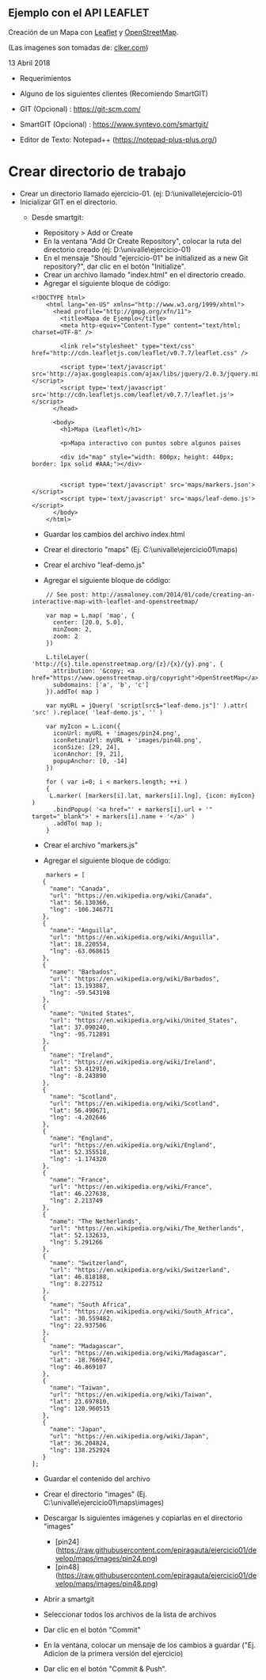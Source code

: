 Ejemplo con el API LEAFLET
--

Creación de un Mapa con [Leaflet](http://leafletjs.com) y [OpenStreetMap](https://www.openstreetmap.org).

(Las imagenes son tomadas de: [clker.com](http://www.clker.com/clipart-google-maps-pin-blue.html))

13 Abril 2018


- Requerimientos

- Alguno de los siguientes clientes (Recomiendo SmartGIT)
- GIT (Opcional) : https://git-scm.com/
- SmartGIT (Opcional) : https://www.syntevo.com/smartgit/
- Editor de Texto: Notepad++ (https://notepad-plus-plus.org/)

# Crear directorio de trabajo

* Crear un directorio llamado ejercicio-01. (ej: D:\univalle\ejercicio-01)
* Inicializar GIT en el directorio.
  * Desde smartgit:
	* Repository > Add or Create
	* En la ventana "Add Or Create Repository", colocar la ruta del directorio creado (ej: D:\univalle\ejercicio-01)
	* En el mensaje "Should "ejercicio-01" be initialized as a new Git repository?", dar clic en el botón "Initialize".
	* Crear un archivo llamado "index.html" en el directorio creado.
	* Agregar el siguiente bloque de código:
	```
	<!DOCTYPE html>
		<html lang="en-US" xmlns="http://www.w3.org/1999/xhtml">
		  <head profile="http://gmpg.org/xfn/11">
			<title>Mapa de Ejemplo</title>
			<meta http-equiv="Content-Type" content="text/html; charset=UTF-8" />

			<link rel="stylesheet" type="text/css" href="http://cdn.leafletjs.com/leaflet/v0.7.7/leaflet.css" />

			<script type='text/javascript' src='http://ajax.googleapis.com/ajax/libs/jquery/2.0.3/jquery.min.js'></script>
			<script type='text/javascript' src='http://cdn.leafletjs.com/leaflet/v0.7.7/leaflet.js'></script>
		  </head>

		  <body>
			<h1>Mapa (Leaflet)</h1>

			<p>Mapa interactivo con puntos sobre algunos paises

			<div id="map" style="width: 800px; height: 440px; border: 1px solid #AAA;"></div>

			
			<script type='text/javascript' src='maps/markers.json'></script>
			<script type='text/javascript' src='maps/leaf-demo.js'></script>
		  </body>
		</html>
	```
	* Guardar los cambios del archivo index.html
	* Crear el directorio "maps" (Ej. C:\univalle\ejercicio01\maps)
	
	* Crear el archivo "leaf-demo.js"
	
	* Agregar el siguiente bloque de código:
	```
		// See post: http://asmaloney.com/2014/01/code/creating-an-interactive-map-with-leaflet-and-openstreetmap/

		var map = L.map( 'map', {
		  center: [20.0, 5.0],
		  minZoom: 2,
		  zoom: 2
		})

		L.tileLayer( 'http://{s}.tile.openstreetmap.org/{z}/{x}/{y}.png', {
		  attribution: '&copy; <a href="https://www.openstreetmap.org/copyright">OpenStreetMap</a>',
		  subdomains: ['a', 'b', 'c']
		}).addTo( map )

		var myURL = jQuery( 'script[src$="leaf-demo.js"]' ).attr( 'src' ).replace( 'leaf-demo.js', '' )

		var myIcon = L.icon({
		  iconUrl: myURL + 'images/pin24.png',
		  iconRetinaUrl: myURL + 'images/pin48.png',
		  iconSize: [29, 24],
		  iconAnchor: [9, 21],
		  popupAnchor: [0, -14]
		})

		for ( var i=0; i < markers.length; ++i )
		{
		 L.marker( [markers[i].lat, markers[i].lng], {icon: myIcon} )
		  .bindPopup( '<a href="' + markers[i].url + '" target="_blank">' + markers[i].name + '</a>' )
		  .addTo( map );
		}
	```
	
	* Crear el archivo "markers.js"
	
	* Agregar el siguiente bloque de código:
	```
		markers = [
	   {
		 "name": "Canada",
		 "url": "https://en.wikipedia.org/wiki/Canada",
		 "lat": 56.130366,
		 "lng": -106.346771
	   },
	   {
		 "name": "Anguilla",
		 "url": "https://en.wikipedia.org/wiki/Anguilla",
		 "lat": 18.220554,
		 "lng": -63.068615
	   },
	   {
		 "name": "Barbados",
		 "url": "https://en.wikipedia.org/wiki/Barbados",
		 "lat": 13.193887,
		 "lng": -59.543198
	   },
	   {
		 "name": "United States",
		 "url": "https://en.wikipedia.org/wiki/United_States",
		 "lat": 37.090240,
		 "lng": -95.712891
	   },
	   {
		 "name": "Ireland",
		 "url": "https://en.wikipedia.org/wiki/Ireland",
		 "lat": 53.412910,
		 "lng": -8.243890
	   },
	   {
		 "name": "Scotland",
		 "url": "https://en.wikipedia.org/wiki/Scotland",
		 "lat": 56.490671,
		 "lng": -4.202646
	   },
	   {
		 "name": "England",
		 "url": "https://en.wikipedia.org/wiki/England",
		 "lat": 52.355518,
		 "lng": -1.174320
	   },
	   {
		 "name": "France",
		 "url": "https://en.wikipedia.org/wiki/France",
		 "lat": 46.227638,
		 "lng": 2.213749
	   },
	   {
		 "name": "The Netherlands",
		 "url": "https://en.wikipedia.org/wiki/The_Netherlands",
		 "lat": 52.132633,
		 "lng": 5.291266
	   },
	   {
		 "name": "Switzerland",
		 "url": "https://en.wikipedia.org/wiki/Switzerland",
		 "lat": 46.818188,
		 "lng": 8.227512
	   },
	   {
		 "name": "South Africa",
		 "url": "https://en.wikipedia.org/wiki/South_Africa",
		 "lat": -30.559482,
		 "lng": 22.937506
	   },
	   {
		 "name": "Madagascar",
		 "url": "https://en.wikipedia.org/wiki/Madagascar",
		 "lat": -18.766947,
		 "lng": 46.869107
	   },
	   {
		 "name": "Taiwan",
		 "url": "https://en.wikipedia.org/wiki/Taiwan",
		 "lat": 23.697810,
		 "lng": 120.960515
	   },
	   {
		 "name": "Japan",
		 "url": "https://en.wikipedia.org/wiki/Japan",
		 "lat": 36.204824,
		 "lng": 138.252924
	   }
	];
	```
	
	* Guardar el contenido del archivo
	
	
	* Crear el directorio "images" (Ej. C:\univalle\ejercicio01\maps\images)
	* Descargar ls siguientes imágenes y copiarlas en el directorio "images"
		* [pin24] (https://raw.githubusercontent.com/epiragauta/ejercicio01/develop/maps/images/pin24.png)
		* [pin48] (https://raw.githubusercontent.com/epiragauta/ejercicio01/develop/maps/images/pin48.png)
		
	* Abrir a smartgit
	* Seleccionar todos los archivos de la lista de archivos
	* Dar clic en el botón "Commit"
	* En la ventana, colocar un mensaje de los cambios a guardar ("Ej. Adicion de la primera versión del ejercicio)
	* Dar clic en el botón "Commit & Push".
	
	
		
	
	

